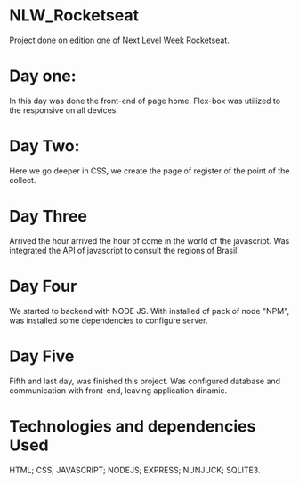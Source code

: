 # NLW_Rocketseat
Project done on edition one of Next Level Week Rocketseat.

# Day one: 

In this day was done the front-end of page home. Flex-box was utilized to the responsive on all devices.

# Day Two:

Here we go deeper in CSS, we create the page of register of the point of the collect.

# Day Three

Arrived the hour arrived the hour of come in the world of the javascript. Was integrated the API of javascript to consult the regions of Brasil.

# Day Four

We started to backend with NODE JS. With installed of pack of node "NPM", was installed some dependencies to configure server.

# Day Five

Fifth and last day, was finished this project. Was configured database and communication with front-end, leaving application dinamic.

# Technologies and dependencies Used

HTML;
CSS;
JAVASCRIPT;
NODEJS;
EXPRESS;
NUNJUCK;
SQLITE3.

